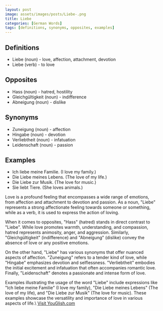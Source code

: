 ```yaml
---
layout: post
image: assets/images/posts/Liebe-.png
title: Liebe 
categories: [German Words]
tags: [definitions, synonyms, opposites, examples]
---
```


## Definitions

- Liebe (noun) - love, affection, attachment, devotion
- Liebe (verb) - to love

## Opposites

- Hass (noun) - hatred, hostility
- Gleichgültigkeit (noun) - indifference
- Abneigung (noun) - dislike

## Synonyms

- Zuneigung (noun) - affection
- Hingabe (noun) - devotion
- Verliebtheit (noun) - infatuation
- Leidenschaft (noun) - passion

## Examples

- Ich liebe meine Familie. (I love my family.)
- Die Liebe meines Lebens. (The love of my life.)
- Die Liebe zur Musik. (The love for music.)
- Sie liebt Tiere. (She loves animals.)

Love is a profound feeling that encompasses a wide range of emotions, from affection and attachment to devotion and passion. As a noun, "Liebe" represents a strong affectionate feeling towards someone or something, while as a verb, it is used to express the action of loving. 

When it comes to opposites, "Hass" (hatred) stands in direct contrast to "Liebe". While love promotes warmth, understanding, and compassion, hatred represents animosity, anger, and aggression. Similarly, "Gleichgültigkeit" (indifference) and "Abneigung" (dislike) convey the absence of love or any positive emotions.

On the other hand, "Liebe" has various synonyms that offer nuanced aspects of affection. "Zuneigung" refers to a tender kind of love, while "Hingabe" emphasizes devotion and selflessness. "Verliebtheit" embodies the initial excitement and infatuation that often accompanies romantic love. Finally, "Leidenschaft" denotes a passionate and intense form of love.

Examples illustrating the usage of the word "Liebe" include expressions like "Ich liebe meine Familie" (I love my family), "Die Liebe meines Lebens" (The love of my life), and "Die Liebe zur Musik" (The love for music). These examples showcase the versatility and importance of love in various aspects of life.\ <a id="yg-widget-0" class="youglish-widget" data-query="Liebe " data-lang="german" data-components="8412" data-auto-start="0" data-bkg-color="theme_light" data-title="How%20to%20pronounce%20Liebe %20in%20German"  rel="nofollow" href="https://youglish.com">Visit YouGlish.com</a><script async src="https://youglish.com/public/emb/widget.js" charset="utf-8"></script>